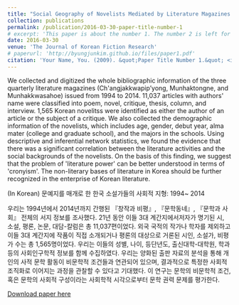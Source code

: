 ```yaml
---
title: "Social Geography of Novelists Mediated by Literature Magazines in Korea: 1994~2014"
collection: publications
permalink: /publication/2016-03-30-paper-title-number-1
# excerpt: 'This paper is about the number 1. The number 2 is left for future work.'
date: 2016-03-30
venue: 'The Journal of Korean Fiction Research'
# paperurl: 'http://byungjunkim.github.io/files/paper1.pdf'
citation: 'Your Name, You. (2009). &quot;Paper Title Number 1.&quot; <i>Journal 1</i>. 1(1).'
---
```

We collected and digitized the whole bibliographic information of the three quarterly literature magazines (Ch'angjakkwapip’yong, Munhaktongne, and Munhakkwasahoe) issued from 1994 to 2014. 11,037 articles with authors' name were classified into poem, novel, critique, thesis, column, and interview. 1,565 Korean novelitss were identified as either the author of an article or the subject of a critique. We also collected the demographic information of the novelists, which includes age, gender, debut year, alma mater (college and graduate school), and the majors in the schools. Using descriptive and inferential network statistics, we found the evidence that there was a significant correlation between the literature activities and the social backgrounds of the novelists. On the basis of this finding, we suggest that the problem of 'literature power' can be better understood in terms of 'cronyism'. The non-literary bases of literature in Korea should be further recognized in the enterprise of Korean literature.

(In Korean) 문예지를 매개로 한 한국 소설가들의 사회적 지형: 1994~ 2014

우리는 1994년에서 2014년까지 간행된 『창작과 비평』, 『문학동네』, 『문학과 사회』 전체의 서지 정보를 조사했다. 21년 동안 이들 3대 계간지에서저자가 명기된 시, 소설, 평론, 논문, 대담-칼럼은 총 11,037편이었다. 외국 국적의 작가나 학자를 제외하고 이들 3대 계간지에 작품이 직접 소개되거나 평론의 대상으로 거론된 시인, 소설가, 비평가 수는 총 1,565명이었다. 우리는 이들의 성별, 나이, 등단년도, 출신대학-대학원, 학과 등의 사회인구학적 정보를 함께 수집하였다. 우리는 양화된 출판 자료의 분석을 통해 개인의 사적 문학 활동이 비문학적 조건들과 연관되어 있으며, 결과적으로 특정한 사회적 조직화로 이어지는 과정을 관찰할 수 있다고 기대했다. 이 연구는 문학의 비문학적 조건, 혹은 문학의 사회적 구성이라는 사회학적 시각으로부터 문학 권력 문제를 평가한다.

[Download paper here](http://byungjunkim.github.io/files/paper1.pdf)